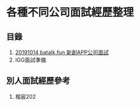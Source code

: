 # 各種不同公司面試經歷整理
## 目錄
1. [20191014 batalk.fun 新創APP公司面試](20191014_batalk.fun_新創APP公司面試.md)
2. IGG面試準備

## 別人面試經歷參考
1. 楷宸202